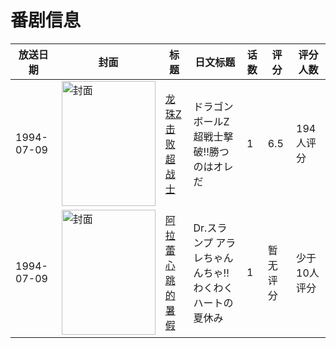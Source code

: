 # 番剧信息

|放送日期|封面|标题|日文标题|话数|评分|评分人数|
|---|---|---|---|---|---|---|
|1994-07-09|<img src="https://lain.bgm.tv/pic/cover/c/58/ae/48928_Urr8V.jpg" alt="封面" style="width:150px;height:200px;object-fit:cover;">|[龙珠Z 击败超战士](https://bangumi.tv/subject/48928)|ドラゴンボールZ 超戦士撃破!!勝つのはオレだ|1|6.5|194人评分|
|1994-07-09|<img src="https://lain.bgm.tv/pic/cover/c/3c/62/82727_uRVj9.jpg" alt="封面" style="width:150px;height:200px;object-fit:cover;">|[阿拉蕾 心跳的暑假](https://bangumi.tv/subject/82727)|Dr.スランプ アラレちゃん んちゃ!!わくわくハートの夏休み|1|暂无评分|少于10人评分|
